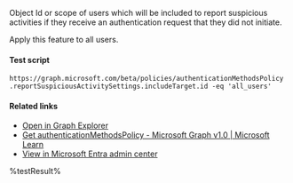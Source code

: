 Object Id or scope of users which will be included to report suspicious activities if they receive an authentication request that they did not initiate.

Apply this feature to all users.

#### Test script
```
https://graph.microsoft.com/beta/policies/authenticationMethodsPolicy
.reportSuspiciousActivitySettings.includeTarget.id -eq 'all_users'
```

#### Related links

- [Open in Graph Explorer](https://developer.microsoft.com/en-us/graph/graph-explorer?request=policies/authenticationMethodsPolicy&method=GET&version=beta&GraphUrl=https://graph.microsoft.com)
- [Get authenticationMethodsPolicy - Microsoft Graph v1.0 | Microsoft Learn](https://learn.microsoft.com/en-us/graph/api/authenticationmethodspolicy-get)
- [View in Microsoft Entra admin center](https://entra.microsoft.com/#view/Microsoft_AAD_IAM/AuthenticationMethodsMenuBlade/~/AuthMethodsSettings)

<!--- Results --->
%testResult%
